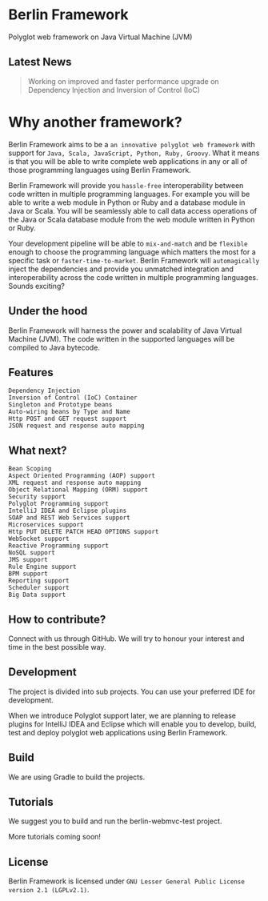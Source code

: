 # Berlin Framework
Polyglot web framework on Java Virtual Machine (JVM)

## Latest News

> Working on improved and faster performance upgrade on Dependency Injection and Inversion of Control (IoC)

# Why another framework?
Berlin Framework aims to be a `an innovative polyglot web framework` with support for `Java, Scala, JavaScript, Python, Ruby, Groovy`. What it means is that you will be able to write complete web applications in any or all of those programming languages using Berlin Framework. 

Berlin Framework will provide you `hassle-free` interoperability between code written in multiple programming languages. For example you will be able to write a web module in Python or Ruby and a database module in Java or Scala. You will be seamlessly able to call data access operations of the Java or Scala database module from the web module written in Python or Ruby.

Your development pipeline will be able to `mix-and-match` and be `flexible` enough to choose the programming language which matters the most for a specific task or `faster-time-to-market`. Berlin Framework will `automagically` inject the dependencies and provide you unmatched integration and interoperability across the code written in multiple programming languages. Sounds exciting? 

## Under the hood
Berlin Framework will harness the power and scalability of Java Virtual Machine (JVM). The code written in the supported languages will be compiled to Java bytecode.

## Features

```
Dependency Injection
Inversion of Control (IoC) Container
Singleton and Prototype beans
Auto-wiring beans by Type and Name
Http POST and GET request support
JSON request and response auto mapping
```
## What next?

```
Bean Scoping
Aspect Oriented Programming (AOP) support
XML request and response auto mapping
Object Relational Mapping (ORM) support
Security support
Polyglot Programming support
IntelliJ IDEA and Eclipse plugins
SOAP and REST Web Services support
Microservices support
Http PUT DELETE PATCH HEAD OPTIONS support
WebSocket support
Reactive Programming support
NoSQL support
JMS support
Rule Engine support
BPM support
Reporting support
Scheduler support
Big Data support
```
## How to contribute?
Connect with us through GitHub. We will try to honour your interest and time in the best possible way. 

## Development
The project is divided into sub projects. You can use your preferred IDE for development.

When we introduce Polyglot support later, we are planning to release plugins for IntelliJ IDEA and Eclipse which will enable you to develop, build, test and deploy polyglot web applications using Berlin Framework.

## Build
We are using Gradle to build the projects. 

## Tutorials
We suggest you to build and run the berlin-webmvc-test project.

More tutorials coming soon!

## License
Berlin Framework is licensed under `GNU Lesser General Public License version 2.1 (LGPLv2.1)`. 
